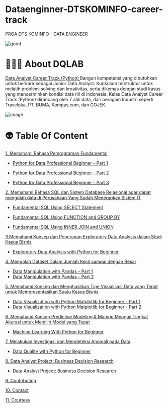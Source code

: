 # Dataenginner-DTSKOMINFO-career-track
PROA DTS KOMINFO - DATA ENGINEER

![good](https://user-images.githubusercontent.com/38604611/158108791-d069fabc-c336-4388-8d01-a0ea0bbd0200.png)

# 👨🏻‍💻 About DQLAB
[Data Analyst Career Track (Python) ](https://academy.dqlab.id/main/track/67 )
Bangun kompetensi yang dibutuhkan untuk berkarir sebagai Junior Data Analyst. Kurikulum terstruktur untuk melatih problem-solving dan kreativitas, serta dikemas dengan studi kasus yang mencerminkan kondisi data riil di Indonesia. Kelas Data Analyst Career Track (Python) dirancang oleh 7 ahli data, dari beragam Industri
seperti Traveloka, PT. BUMA, Kompas.com, dan GOJEK.

![image](https://user-images.githubusercontent.com/38604611/158110295-05b628df-2e0f-4765-99fc-3f4a83041c37.png)

# 👽 Table Of Content
  [1. Memahami Bahasa Pemrograman Fundamental](https://academy.dqlab.id/main/track/67 )
    
        
        
        
  - [Python for Data Professional Beginner - Part 1](https://github.com/mqathafi/dataenginner-DTSKOMINFO-career-track/edit/main/README.md)
  
  
  - [Python for Data Professional Beginner - Part 2](https://github.com/mqathafi/dataenginner-DTSKOMINFO-career-track/edit/main/README.md)
  
  
  - [Python for Data Professional Beginner - Part 3](https://github.com/mqathafi/dataenginner-DTSKOMINFO-career-track/edit/main/README.md)
  
  
  
  
  
 [2. Memahami Bahasa SQL dan Sistem Database Relasional agar dapat mengolah data di Perusahaan Yang Sudah Menerapkan Sistem IT](https://academy.dqlab.id/main/track/67 )
  
  
  
   -  [Fundamental SQL Using SELECT Statement](https://github.com/mqathafi/dataenginner-DTSKOMINFO-career-track/edit/main/README.md)
   
   
   
  - [Fundamental SQL Using FUNCTION and GROUP BY](https://github.com/mqathafi/dataenginner-DTSKOMINFO-career-track/edit/main/README.md)



  - [Fundamental SQL Using INNER JOIN and UNION](https://github.com/mqathafi/dataenginner-DTSKOMINFO-career-track/edit/main/README.md)


 [3.Memahami Konsep dan Penerapan Exploratory Data Analysis dalam Studi Kasus Bisnis](https://github.com/mqathafi/dataenginner-DTSKOMINFO-career-track/edit/main/README.md)
 
  - [Exploratory Data Analysis with Python for Beginner](https://github.com/mqathafi/dataenginner-DTSKOMINFO-career-track/edit/main/README.md)


 [4. Mengolah Dataset Dalam Jumlah Kecil sampai dengan Besar](https://github.com/mqathafi/dataenginner-DTSKOMINFO-career-track/edit/main/README.md)
 
  - [Data Manipulation with Pandas - Part 1](https://github.com/mqathafi/dataenginner-DTSKOMINFO-career-track/edit/main/README.md)
  - [Data Manipulation with Pandas - Part 2](https://github.com/mqathafi/dataenginner-DTSKOMINFO-career-track/edit/main/README.md)
  
  [5. Memahami Konsep dan Menghasilkan Tipe Visualisasi Data yang Tepat untuk Mempresentasikan Suatu Kasus Bisnis](https://github.com/mqathafi/dataenginner-DTSKOMINFO-career-track/edit/main/README.md)
  
  - [Data Visualization with Python Matplotlib for Beginner - Part 1](https://github.com/mqathafi/dataenginner-DTSKOMINFO-career-track/edit/main/README.md)
  - [Data Visualization with Python Matplotlib for Beginner - Part 2](https://github.com/mqathafi/dataenginner-DTSKOMINFO-career-track/edit/main/README.md)
  
  [6. Memahami Konsep Predictive Modeling & Mampu Menguji Tingkat Akurasi untuk Memilih Model yang Tepat](https://github.com/mqathafi/dataenginner-DTSKOMINFO-career-track/edit/main/README.md)
  - [Machine Learning With Python for Beginner](https://github.com/mqathafi/dataenginner-DTSKOMINFO-career-track/edit/main/README.md)
  
  [7. Melakukan Investigasi dan Mendeteksi Anomali pada Data](https://github.com/mqathafi/dataenginner-DTSKOMINFO-career-track/edit/main/README.md)
  - [Data Quality with Python for Beginner](https://github.com/mqathafi/dataenginner-DTSKOMINFO-career-track/edit/main/README.md)
  
  [8. Data Analyst Project: Business Decision Research](https://github.com/mqathafi/dataenginner-DTSKOMINFO-career-track/edit/main/README.md)
  - [Data Analyst Project: Business Decision Research](https://github.com/mqathafi/dataenginner-DTSKOMINFO-career-track/edit/main/README.md)
  
  [9. Contributing](https://github.com/mqathafi/dataenginner-DTSKOMINFO-career-track/edit/main/README.md)
  
  [10. Contact](https://github.com/mqathafi/dataenginner-DTSKOMINFO-career-track/edit/main/README.md)
  
  [11. Courtesy](https://github.com/mqathafi/dataenginner-DTSKOMINFO-career-track/edit/main/README.md)


